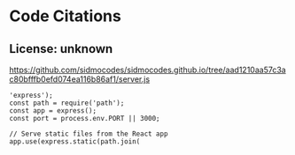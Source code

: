 # Code Citations

## License: unknown
https://github.com/sidmocodes/sidmocodes.github.io/tree/aad1210aa57c3ac80bfffb0efd074ea116b86af1/server.js

```
'express');
const path = require('path');
const app = express();
const port = process.env.PORT || 3000;

// Serve static files from the React app
app.use(express.static(path.join(
```

